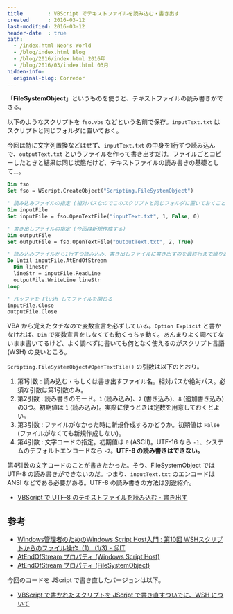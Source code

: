```yaml
---
title        : VBScript でテキストファイルを読み込む・書き出す
created      : 2016-03-12
last-modified: 2016-03-12
header-date  : true
path:
  - /index.html Neo's World
  - /blog/index.html Blog
  - /blog/2016/index.html 2016年
  - /blog/2016/03/index.html 03月
hidden-info:
  original-blog: Corredor
---
```


「**FileSystemObject**」というものを使うと、テキストファイルの読み書きができる。

以下のようなスクリプトを `fso.vbs` などという名前で保存。`inputText.txt` はスクリプトと同じフォルダに置いておく。

今回は特に文字列置換などはせず、`inputText.txt` の中身を1行ずつ読み込んで、`outputText.txt` というファイルを作って書き出すだけ。ファイルごとコピーしたときと結果は同じ状態だけど、テキストファイルの読み書きの基礎として…。

```vb
Dim fso
Set fso = WScript.CreateObject("Scripting.FileSystemObject")

' 読み込みファイルの指定 (相対パスなのでこのスクリプトと同じフォルダに置いておくこと)
Dim inputFile
Set inputFile = fso.OpenTextFile("inputText.txt", 1, False, 0)

' 書き出しファイルの指定 (今回は新規作成する)
Dim outputFile
Set outputFile = fso.OpenTextFile("outputText.txt", 2, True)

' 読み込みファイルから1行ずつ読み込み、書き出しファイルに書き出すのを最終行まで繰り返す
Do Until inputFile.AtEndOfStream
  Dim lineStr
  lineStr = inputFile.ReadLine
  outputFile.WriteLine lineStr
Loop

' バッファを Flush してファイルを閉じる
inputFile.Close
outputFile.Close
```

VBA から覚えたタチなので変数宣言を必ずしている。`Option Explicit` と書かなければ、`Dim` で変数宣言をしなくても動くっちゃ動く。あんまりよく調べてないまま書いてるけど、よく調べずに書いても何となく使えるのがスクリプト言語 (WSH) の良いところ。

`Scripting.FileSystemObject#OpenTextFile()` の引数は以下のとおり。

1. 第1引数 : 読み込む・もしくは書き出すファイル名。相対パスか絶対パス。必須な引数は第1引数のみ。
2. 第2引数 : 読み書きのモード。`1` (読み込み)、`2` (書き込み)、`8` (追加書き込み) の3つ。初期値は `1` (読み込み)。実際に使うときは定数を用意しておくとよい。
3. 第3引数 : ファイルがなかった時に新規作成するかどうか。初期値は `False` (ファイルがなくても新規作成しない)。
4. 第4引数 : 文字コードの指定。初期値は `0` (ASCII)。UTF-16 なら `-1`、システムのデフォルトエンコードなら `-2`。**UTF-8 の読み書きはできない。**

第4引数の文字コードのことが書きたかった。そう、FileSystemObject では UTF-8 の読み書きができないのだ。つまり、`inputText.txt` のエンコードは ANSI などである必要がある。UTF-8 の読み書きの方法は別途紹介。

- [VBScript で UTF-8 のテキストファイルを読み込む・書き出す](25-01.html)

## 参考

- [Windows管理者のためのWindows Script Host入門 : 第10回 WSHスクリプトからのファイル操作（1） (1/3) - ＠IT](http://www.atmarkit.co.jp/ait/articles/0510/13/news111.html)
- [AtEndOfStream プロパティ (Windows Script Host)](https://msdn.microsoft.com/ja-jp/library/cc364485.aspx)
- [AtEndOfStream プロパティ (FileSystemObject)](https://msdn.microsoft.com/ja-jp/library/cc428128.aspx)

今回のコードを JScript で書き直したバージョンは以下。

- [VBScript で書かれたスクリプトを JScript で書き直すついでに、WSH について](13-01.html)

